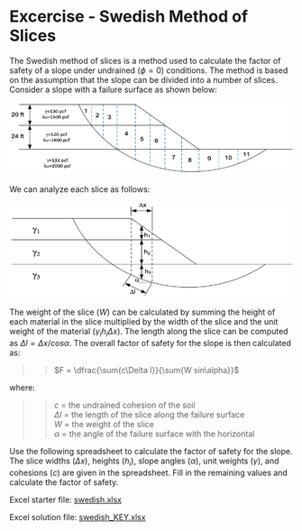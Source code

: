 # Excercise - Swedish Method of Slices

The Swedish method of slices is a method used to calculate the factor of safety of a slope under undrained ($\phi=0$) conditions. The method is based on the assumption that the slope can be divided into a number of slices. Consider a slope with a failure surface as shown below:

![swedish1.png](swedish1.png)

We can analyze each slice as follows:

![swedish2.png](swedish2.png)

The weight of the slice ($W$) can be calculated by summing the height of each material in the slice multiplied by 
the width of the slice and the unit weight of the material ($\gamma_i h_i \Delta x$). 
The length along the slice can be computed as $\Delta l = \Delta x / cos \alpha$. The overall factor of safety for the slope is then 
calculated as:

>>$F = \dfrac{\sum{c\Delta l}}{\sum{W sin\alpha}}$

where:

>>$c$ = the undrained cohesion of the soil<br>
$\Delta l$ = the length of the slice along the failure surface<br>
$W$ = the weight of the slice<br>
$\alpha$ = the angle of the failure surface with the horizontal

Use the following spreadsheet to calculate the factor of safety for the slope. The slice widths ($\Delta x$), heights ($h_i$), slope angles ($\alpha$), unit weights ($\gamma$), and cohesions ($c$) are given in the spreadsheet. Fill in the remaining values and calculate the factor of safety.

Excel starter file: [swedish.xlsx](swedish.xlsx)

Excel solution file: [swedish_KEY.xlsx](swedish_KEY.xlsx)



